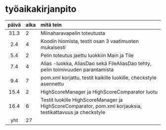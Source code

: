# työaikakirjanpito

| päivä | aika | mitä tein  |
| :----:|:-----| :-----|
| 31.3  | 2    | Miinaharavapelin toteutusta |
| 2.4   | 4    | Koodin hiomista, testit osan 3 vaatimusten mukaisesti |
| 5.4   | 2    | Pelin toteutus jaettu luokkiin Main ja Tile |
| 7.4   | 4    | Alias -luokka, AliasDao sekä FileAliasDao tehty, pelin toimivuuden parantamista |
| 9.4   | 7    | pom.xml korjattu, testit kaikille luokille, checkstyle asennettu |
| 15.4  | 2    | HighScoreManager ja HighScoreComparator luotu |
| 16.4  | 6    | Testit luokille HighScoreManager ja HighScoreComparator, pom.xml korjauksia, testikattavuus ja checkstyle |
| yht   | 27   | | 
